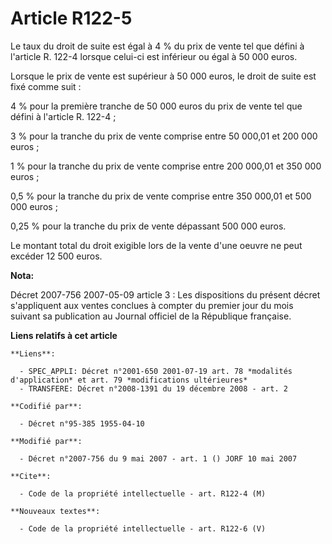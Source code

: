 # Article R122-5

Le taux du droit de suite est égal à 4 % du prix de vente tel que défini à l'article R. 122-4 lorsque celui-ci est inférieur
ou égal à 50 000 euros.

Lorsque le prix de vente est supérieur à 50 000 euros, le droit de suite est fixé comme suit :

4 % pour la première tranche de 50 000 euros du prix de vente tel que défini à l'article R. 122-4 ;

3 % pour la tranche du prix de vente comprise entre 50 000,01 et 200 000 euros ;

1 % pour la tranche du prix de vente comprise entre 200 000,01 et 350 000 euros ;

0,5 % pour la tranche du prix de vente comprise entre 350 000,01 et 500 000 euros ;

0,25 % pour la tranche du prix de vente dépassant 500 000 euros.

Le montant total du droit exigible lors de la vente d'une oeuvre ne peut excéder 12 500 euros.

**Nota:**

Décret 2007-756 2007-05-09 article 3 : Les dispositions du présent décret s'appliquent aux ventes conclues à compter du
premier jour du mois suivant sa publication au Journal officiel de la République française.

**Liens relatifs à cet article**

	**Liens**:

	  - SPEC_APPLI: Décret n°2001-650 2001-07-19 art. 78 *modalités d'application* et art. 79 *modifications ultérieures*
	  - TRANSFERE: Décret n°2008-1391 du 19 décembre 2008 - art. 2

	**Codifié par**:

	  - Décret n°95-385 1955-04-10

	**Modifié par**:

	  - Décret n°2007-756 du 9 mai 2007 - art. 1 () JORF 10 mai 2007

	**Cite**:

	  - Code de la propriété intellectuelle - art. R122-4 (M)

	**Nouveaux textes**:

	  - Code de la propriété intellectuelle - art. R122-6 (V)
